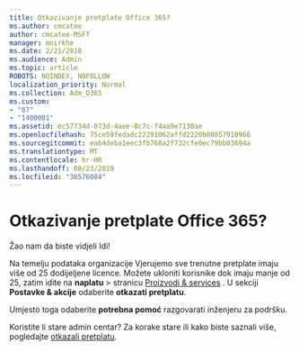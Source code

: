 ```yaml
---
title: Otkazivanje pretplate Office 365?
ms.author: cmcatee
author: cmcatee-MSFT
manager: mnirkhe
ms.date: 2/21/2018
ms.audience: Admin
ms.topic: article
ROBOTS: NOINDEX, NOFOLLOW
localization_priority: Normal
ms.collection: Adm_O365
ms.custom:
- "87"
- "1400001"
ms.assetid: ec57734d-073d-4aee-8c7c-f4aa9e7130ae
ms.openlocfilehash: 75ce59fedadc22291062affd2220b08057910966
ms.sourcegitcommit: ea64deba1eec3fb768a2f732cfe0ec79bb03694a
ms.translationtype: MT
ms.contentlocale: hr-HR
ms.lasthandoff: 08/23/2019
ms.locfileid: "36576084"
---
```

# <a name="canceling-your-office-365-subscription"></a>Otkazivanje pretplate Office 365?

Žao nam da biste vidjeli Idi!
  
Na temelju podataka organizacije Vjerujemo sve trenutne pretplate imaju više od 25 dodijeljene licence. Možete ukloniti korisnike dok imaju manje od 25, zatim idite na **naplatu** \> stranicu [Proizvodi & services](https://go.microsoft.com/fwlink/p/?linkid=842054) . U sekciji **Postavke & akcije** odaberite **otkazati pretplatu**.
  
Umjesto toga odaberite **potrebna pomoć** razgovarati inženjeru za podršku.
  
Koristite li stare admin centar? Za korake stare ili kako biste saznali više, pogledajte [otkazali pretplatu](https://docs.microsoft.com/office365/admin/subscriptions-and-billing/cancel-your-subscription).
